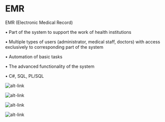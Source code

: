 EMR
===

EMR (Electronic Medical Record)

•	Part of the system to support the work of health institutions

•	Multiple types of users (administrator, medical staff, doctors) with access exclusively to corresponding part of the system

•	Automation of basic tasks 

•	The advanced functionality of the system 

•	C#, SQL, PL/SQL

![alt-link](https://raw.githubusercontent.com/jelenans/EMR/master/pic1.png)

![alt-link](https://raw.githubusercontent.com/jelenans/EMR/master/pic2.png)

![alt-link](https://raw.githubusercontent.com/jelenans/EMR/master/pic3.png)

![alt-link](https://raw.githubusercontent.com/jelenans/EMR/master/pic4.png)
